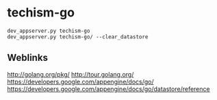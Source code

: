 techism-go
==========


    dev_appserver.py techism-go
    dev_appserver.py techism-go/ --clear_datastore



Weblinks
--------
http://golang.org/pkg/
http://tour.golang.org/
https://developers.google.com/appengine/docs/go/
https://developers.google.com/appengine/docs/go/datastore/reference
